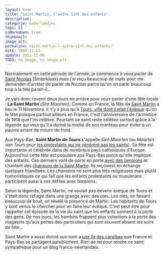 ```yaml
---
layout: base
title: "Saint Martin, l'autre Sint des enfants"
description: 
categorie: nederlandjes
tags: []
isMarkdown: true
thumbnail: 
image_alt: 
permalink: saint-martin-l-autre-sint-des-enfants/
date: 2008-11-13
update: 2011-11-06
TODO: no image, no image alt
---
```




Normalement en cette période de l'année, je commence à vous parler de [Saint Nicolas](/?q=sinterklaas) (Sinterklaas) mais j'ai reçu beaucoup de mails pour me demander d'arrêter de parler de Nicolas parce qu'on en parle beaucoup trop à la télé parait-il...

Je vais donc revenir deux jours en arrière pour vous parler d'une fête locale : **La Saint Martin** (*Sint Maarten*). Comme en France, la fête de [Saint Martin](http://nominis.cef.fr/contenus/saint/13/Saint-Martin-de-Tours.html) a lieu le 11 Novembre. Il n'y a plus qu'à [Tours, ville dont il était l'évèque](http://www.diocesedetours.catholique.fr/index.php?rub=95) qu'on le fête puisque partout ailleurs en France, c'est l'anniversaire de l'armistice de 1918 que l'on célèbre. Pourtant ce saint reste célèbre surtout grâce à la légende qui veut qu'il a donné la moitié de son manteau pour éviter à un pauvre errant de mourir de froid.

Aux Pays-Bas, **Saint Martin de Tours** s'appelle *Sint-Maarten* (ou *Maarten van Tours* pour [les protestants qui ne vénèrent pas les saints](/catholiques-et-protestants)). Sa fête est importante et célébrée dans de nombreux pays catholiques d'Europe. Aujourd'hui cette fête est populaire aux Pays-Bas parce qu'elle implique des enfants. Ces derniers vont de porte en porte [avec des lampions](http://www.pinkelotje.nl/sintmaarten.html) et chantent des [chansons de la Saint Martin](http://nl.wikipedia.org/wiki/Sint-Maartensliedjes). Ils reçoivent en échange quelques friandises. Les chansons ne sont plus très religieuses mais plutôt humoristiques ce qui fait que les enfants protestants ou musulmans participent aussi à ces défilés avec lampions.

Selon la légende, Saint Martin, ne voulait pas devenir évèque de Tours et s'était donc réfugié dans une grange avec des oies. Les oies, en faisant beaucoup de bruit, on révélé la présence de Martin. Les habitants de Tours y sont venus le chercher pour en faire leur évêque. C'est peut être pour rappeller cet épisode de la vie du saint que les enfants sonnent à la porte des gens. De nos jours, les bambins frappent plus volontiers à la porte des magasins qu'aux portes des particuliers qui sont souvent absent les soirs de fête...

Saint Martin a aussi donné son nom a [une île des caraïbes](/15km-de-frontiere-commune) que France et Pays-Bas se partagent paisiblement. Rien de tel pour rendre ce saint sympathique pour un blog franco-néerlandais.
